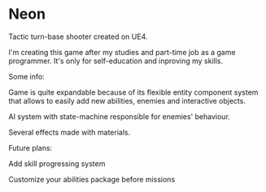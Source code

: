 # Neon

Tactic turn-base shooter created on UE4.

I'm creating this game after my studies and part-time job as a game programmer. It's only for self-education and inproving my skills.

Some info:

Game is quite expandable because of its flexible entity component system that allows to easily add new abilities, enemies and interactive objects.

AI system with state-machine responsible for enemies' behaviour.

Several effects made with materials.

Future plans:

Add skill progressing system

Customize your abilities package before missions
